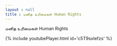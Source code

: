 ```yaml
---
layout : null
title : மனித உரிமைகள் Human Rights
---
```


மனித உரிமைகள் Human Rights



{% include youtubePlayer.html id='c5T9sxIefzs' %}
